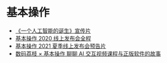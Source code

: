 # 基本操作

- [《一个人工智能的诞生》宣传片](./《一个人工智能的诞生》宣传片.md)
- [基本操作 2020 线上发布会全程](./基本操作%202020%20线上发布会全程.md)
- [基本操作 2021 夏季线上发布会预告片](./基本操作%202021%20夏季线上发布会预告片.md)
- [数码荔枝 × 基本操作 聊聊 AI 交互视频课程与正版软件的故事](./数码荔枝%20×%20基本操作%20聊聊%20AI%20交互视频课程与正版软件的故事.md)
